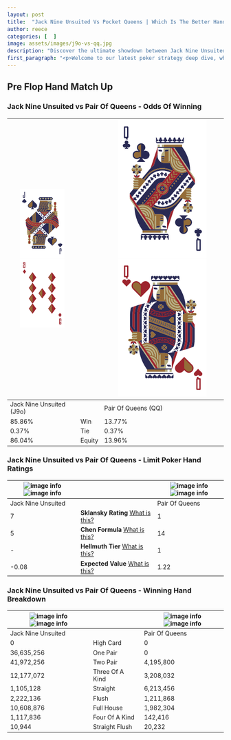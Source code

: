 ```yaml
---
layout: post
title:  "Jack Nine Unsuited Vs Pocket Queens | Which Is The Better Hand In Poker? A Complete Guide"
author: reece
categories: [  ]
image: assets/images/j9o-vs-qq.jpg
description: "Discover the ultimate showdown between Jack Nine Unsuited and Pair Of Queens in poker! Uncover the odds, strategies, and scenarios where one hand triumphs over the other. Get ready to up your poker game with this thrilling analysis."
first_paragraph: "<p>Welcome to our latest poker strategy deep dive, where we're pitting two distinct hands against each other in a high-stakes showdown: Jack Nine Unsuited vs Pair Of Queens.</p><p>In the dynamic world of poker, every decision counts, and knowing which hand holds the upper hand is key to your success at the table.</p><p>In this article, we'll dissect these two hands, explore the scenarios where one dominates the other, and equip you with the knowledge to make strategic choices that can tip the odds in your favor.</p><p>Get ready to unravel the intriguing dynamics of these poker hands and elevate your game to new heights.</p>"
---
```




[comment]: # (sp0)

## Pre Flop Hand Match Up

<div class="table hand-ratings" markdown="1"> 



### Jack Nine Unsuited vs Pair Of Queens - Odds Of Winning


    
| ![image info](assets/images/hand1/j.png) ![image info](assets/images/hand1/9o.png) |  | ![image info](assets/images/hand2/q.png) ![image info](assets/images/hand2/qo.png) |
| -------- | -------- | -------- |
| Jack Nine Unsuited (J9o) |  | Pair Of Queens (QQ) |
| 85.86% | Win | 13.77% |
| 0.37% | Tie | 0.37% |
| 86.04% | Equity | 13.96% |




[comment]: # (sp1)



### Jack Nine Unsuited vs Pair Of Queens - Limit Poker Hand Ratings


    
| ![image info](https://www.riverpairs.com/assets/images/hand1/j.png) ![image info](https://www.riverpairs.com/assets/images/hand1/9o.png) |  | ![image info](https://www.riverpairs.com/assets/images/hand2/q.png) ![image info](https://www.riverpairs.com/assets/images/hand2/qo.png) |
| -------- | -------- | -------- |
| Jack Nine Unsuited |  | Pair Of Queens |
| 7 | **Sklansky Rating** [What is this?](/sklansky-rating-explained) | 1 |
| 5 | **Chen Formula** [What is this?](/chen-formula-explained) | 14 |
| - | **Hellmuth Tier** [What is this?](/Hellmuth-tier-explained) | 1 |
| -0.08 | **Expected Value** [What is this?](/expected-value-explained) | 1.22 |




[comment]: # (sp2)



### Jack Nine Unsuited vs Pair Of Queens - Winning Hand Breakdown


    
| ![image info](https://www.riverpairs.com/assets/images/hand1/j.png) ![image info](https://www.riverpairs.com/assets/images/hand1/9o.png) |  | ![image info](https://www.riverpairs.com/assets/images/hand2/q.png) ![image info](https://www.riverpairs.com/assets/images/hand2/qo.png) |
| -------- | -------- | -------- |
| Jack Nine Unsuited |  | Pair Of Queens |
| 0 | High Card | 0 |
| 36,635,256 | One Pair | 0 |
| 41,972,256 | Two Pair | 4,195,800 |
| 12,177,072 | Three Of A Kind | 3,208,032 |
| 1,105,128 | Straight | 6,213,456 |
| 2,222,136 | Flush | 1,211,868 |
| 10,608,876 | Full House | 1,982,304 |
| 1,117,836 | Four Of A Kind | 142,416 |
| 10,944 | Straight Flush | 20,232 |




[comment]: # (sp3)



</div>

[comment]: # (sp4)



[comment]: # (sp5)


